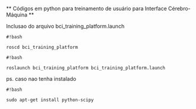 ** Códigos em python para treinamento de usuário para Interface Cérebro-Máquina **

Inclusao do arquivo bci_training_platform.launch


```
#!bash

roscd bci_training_platform
```



```
#!bash

roslaunch bci_training_platform bci_training_platform.launch
```


ps. caso nao tenha instalado


```
#!bash

sudo apt-get install python-scipy
```
